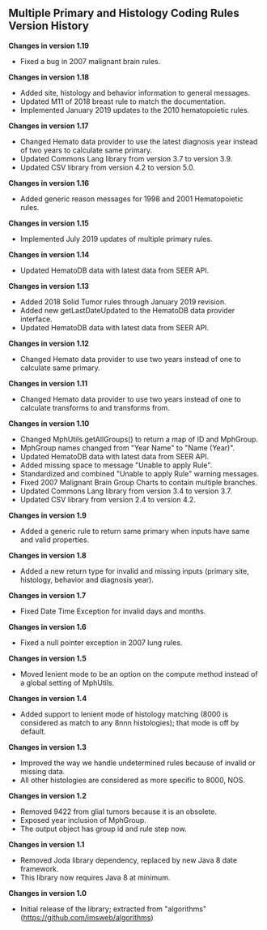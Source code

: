 ## Multiple Primary and Histology Coding Rules Version History
**Changes in version 1.19**

- Fixed a bug in 2007 malignant brain rules.

**Changes in version 1.18**

- Added site, histology and behavior information to general messages.
- Updated M11 of 2018 breast rule to match the documentation.
- Implemented January 2019 updates to the 2010 hematopoietic rules.

**Changes in version 1.17**

- Changed Hemato data provider to use the latest diagnosis year instead of two years to calculate same primary.
- Updated Commons Lang library from version 3.7 to version 3.9.
- Updated CSV library from version 4.2 to version 5.0.

**Changes in version 1.16**

- Added generic reason messages for 1998 and 2001 Hematopoietic rules.

**Changes in version 1.15**

- Implemented July 2019 updates of multiple primary rules.

**Changes in version 1.14**

- Updated HematoDB data with latest data from SEER API.

**Changes in version 1.13**

- Added 2018 Solid Tumor rules through January 2019 revision.
- Added new getLastDateUpdated to the HematoDB data provider interface.
- Updated HematoDB data with latest data from SEER API.

**Changes in version 1.12**

- Changed Hemato data provider to use two years instead of one to calculate same primary.

**Changes in version 1.11**

- Changed Hemato data provider to use two years instead of one to calculate transforms to and transforms from.

**Changes in version 1.10**

- Changed MphUtils.getAllGroups() to return a map of ID and MphGroup.
- MphGroup names changed from "Year Name" to "Name (Year)".
- Updated HematoDB data with latest data from SEER API.
- Added missing space to message "Unable to apply Rule".
- Standardized and combined "Unable to apply Rule" warning messages.
- Fixed 2007 Malignant Brain Group Charts to contain multiple branches.
- Updated Commons Lang library from version 3.4 to version 3.7.
- Updated CSV library from version 2.4 to version 4.2.
 
**Changes in version 1.9**

- Added a generic rule to return same primary when inputs have same and valid properties.

**Changes in version 1.8**

- Added a new return type for invalid and missing inputs (primary site, histology, behavior and diagnosis year).

**Changes in version 1.7**

- Fixed Date Time Exception for invalid days and months.

**Changes in version 1.6**

- Fixed a null pointer exception in 2007 lung rules.

**Changes in version 1.5**

- Moved lenient mode to be an option on the compute method instead of a global setting of MphUtils.

**Changes in version 1.4**

- Added support to lenient mode of histology matching (8000 is considered as match to any 8nnn histologies); that mode is off by default.

**Changes in version 1.3**

- Improved the way we handle undetermined rules because of invalid or missing data.
- All other histologies are considered as more specific to 8000, NOS.

**Changes in version 1.2**

- Removed 9422 from glial tumors because it is an obsolete.
- Exposed year inclusion of MphGroup.
- The output object has group id and rule step now.

**Changes in version 1.1**

- Removed Joda library dependency, replaced by new Java 8 date framework.
- This library now requires Java 8 at minimum.

**Changes in version 1.0**

- Initial release of the library; extracted from "algorithms" (https://github.com/imsweb/algorithms)

